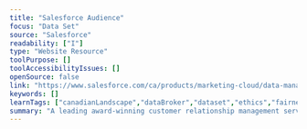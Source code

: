 ```yaml
---
title: "Salesforce Audience"
focus: "Data Set"
source: "Salesforce"
readability: ["I"]
type: "Website Resource"
toolPurpose: []
toolAccessibilityIssues: []
openSource: false
link: "https://www.salesforce.com/ca/products/marketing-cloud/data-management/"
keywords: []
learnTags: ["canadianLandscape","dataBroker","dataset","ethics","fairness","inclusivePractice"]
summary: "A leading award-winning customer relationship management service and the owners of the Tableau visualization software. "
---
```


